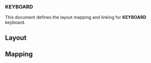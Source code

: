 ### __KEYBOARD__
This document defines the layout mapping and linking for __KEYBOARD__ keyboard.

## Layout

## Mapping
